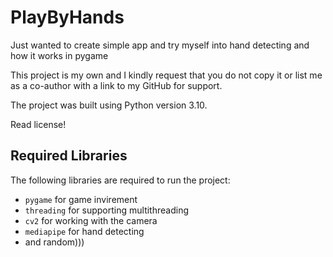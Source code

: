 # PlayByHands
Just wanted to create simple app and try myself into hand detecting and how it works in pygame


This project is my own and I kindly request that you do not copy it or list me as a co-author with a link to my GitHub for support. 

The project was built using Python version 3.10.

Read license!

## Required Libraries

The following libraries are required to run the project:

- `pygame` for game invirement 
- `threading` for supporting multithreading 
- `cv2` for working with the camera 
- `mediapipe` for hand detecting
- and random)))
